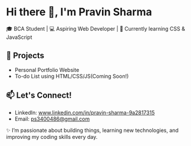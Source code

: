 # Hi there 👋, I'm Pravin Sharma

🎓 BCA Student | 💻 Aspiring Web Developer | 🌱 Currently learning CSS & JavaScript 

## 🚀 Projects
- Personal Portfolio Website
- To-do List using HTML/CSS/JS(Coming Soon!)
## 📫 Let's Connect!
- LinkedIn: www.linkedin.com/in/pravin-sharma-9a2817315
- Email: ps3400486@gmail.com

✨ I’m passionate about building things, learning new technologies, and improving my coding skills every day.
